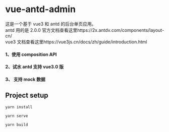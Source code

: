 # vue-antd-admin

这是一个基于 vue3 和 antd 的后台单页应用。  
antd 用的是 2.0.0 官方文档查看这里https://2x.antdv.com/components/layout-cn/  
vue3 文档查看这里https://vue3js.cn/docs/zh/guide/introduction.html

#### 1、使用 composition API

#### 2、试水 antd 支持 vue3.0 版

#### 3、 支持 mock 数据

## Project setup

```
yarn install
```

```
yarn serve
```

```
yarn build
```
